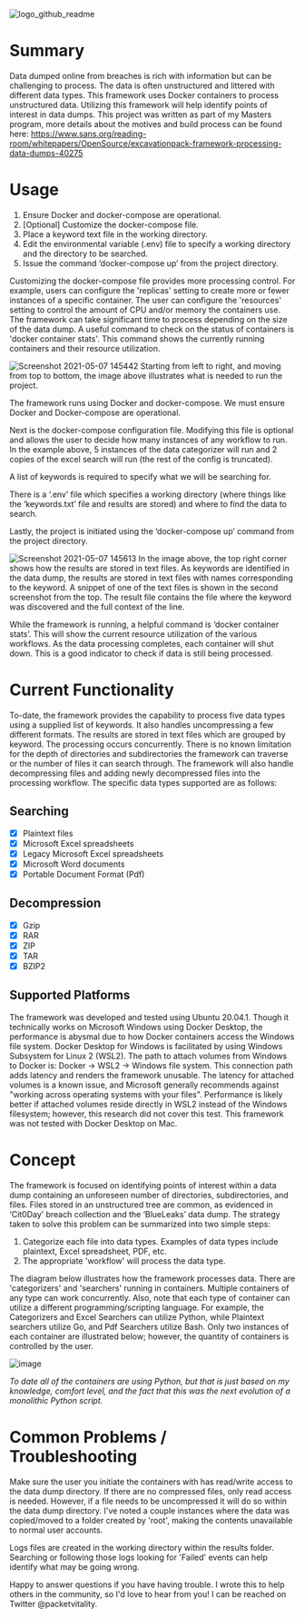 ![logo_github_readme](https://user-images.githubusercontent.com/45752781/114323589-b9760680-9ada-11eb-9777-c9f857ecbb48.png)

# Summary
Data dumped online from breaches is rich with information but can be challenging to process. The data is often unstructured and littered with different data types.
This framework uses Docker containers to process unstructured data. Utilizing this framework will help identify points of interest in data dumps. This project was written as part of my Masters program, more details about the motives and build process can be found here: https://www.sans.org/reading-room/whitepapers/OpenSource/excavationpack-framework-processing-data-dumps-40275

# Usage
1.	Ensure Docker and docker-compose are operational.
2.	[Optional] Customize the docker-compose file.
3.	Place a keyword text file in the working directory.
4.	Edit the environmental variable (.env) file to specify a working directory and the directory to be searched. 
6.	Issue the command ‘docker-compose up’ from the project directory.

Customizing the docker-compose file provides more processing control. For example, users can configure the 'replicas' setting to create more or fewer instances of a specific container. The user can configure the 'resources' setting to control the amount of CPU and/or memory the containers use. The framework can take significant time to process depending on the size of the data dump. A useful command to check on the status of containers is 'docker container stats'. This command shows the currently running containers and their resource utilization.

![Screenshot 2021-05-07 145442](https://user-images.githubusercontent.com/45752781/117512294-306cb680-af44-11eb-922a-fe99197434b1.png)
Starting from left to right, and moving from top to bottom, the image above illustrates what is needed to run the project. 

The framework runs using Docker and docker-compose. We must ensure Docker and Docker-compose are operational.

Next is the docker-compose configuration file. Modifying this file is optional and allows the user to decide how many instances of any workflow to run. In the example above, 5 instances of the data categorizer will run and 2 copies of the excel search will run (the rest of the config is truncated). 

A list of keywords is required to specify what we will be searching for.

There is a ‘.env’ file which specifies a working directory (where things like the ‘keywords.txt’ file and results are stored) and where to find the data to search. 

Lastly, the project is initiated using the ‘docker-compose up’ command from the project directory. 


![Screenshot 2021-05-07 145613](https://user-images.githubusercontent.com/45752781/117512401-66aa3600-af44-11eb-9bfb-bb53e8a74571.png)
In the image above, the top right corner shows how the results are stored in text files. As keywords are identified in the data dump, the results are stored in text files with names corresponding to the keyword. A snippet of one of the text files is shown in the second screenshot from the top. The result file contains the file where the keyword was discovered and the full context of the line.

While the framework is running, a helpful command is ‘docker container stats’. This will show the current resource utilization of the various workflows. As the data processing completes, each container will shut down. This is a good indicator to check if data is still being processed. 


# Current Functionality
To-date, the framework provides the capability to process five data types using a supplied list of keywords. It also handles uncompressing a few different formats. The results are stored in text files which are grouped by keyword. The processing occurs concurrently. There is no known limitation for the depth of directories and subdirectories the framework can traverse or the number of files it can search through. The framework will also handle decompressing files and adding newly decompressed files into the processing workflow. The specific data types supported are as follows:

## Searching
- [x] Plaintext files
- [x] Microsoft Excel spreadsheets
- [x] Legacy Microsoft Excel spreadsheets
- [x] Microsoft Word documents
- [x] Portable Document Format (Pdf)

## Decompression
- [x] Gzip
- [x] RAR
- [x] ZIP
- [x] TAR
- [x] BZIP2

## Supported Platforms
The framework was developed and tested using Ubuntu 20.04.1. Though it technically works on Microsoft Windows using Docker Desktop, the performance is abysmal due to how Docker containers access the Windows file system. Docker Desktop for Windows is facilitated by using Windows Subsystem for Linux 2 (WSL2). The path to attach volumes from Windows to Docker is: Docker -> WSL2 -> Windows file system. This connection path adds latency and renders the framework unusable. The latency for attached volumes is a known issue, and Microsoft generally recommends against "working across operating systems with your files". Performance is likely better if attached volumes reside directly in WSL2 instead of the Windows filesystem; however, this research did not cover this test. This framework was not tested with Docker Desktop on Mac. 

# Concept
The framework is focused on identifying points of interest within a data dump containing an unforeseen number of directories, subdirectories, and files. Files stored in an unstructured tree are common, as evidenced in ‘Cit0Day’ breach collection and the ‘BlueLeaks’ data dump. The strategy taken to solve this problem can be summarized into two simple steps:
1. Categorize each file into data types. Examples of data types include plaintext, Excel spreadsheet, PDF, etc.
2. The appropriate 'workflow' will process the data type. 

The diagram below illustrates how the framework processes data. There are 'categorizers' and 'searchers' running in containers. Multiple containers of any type can work concurrently. Also, note that each type of container can utilize a different programming/scripting language. For example, the Categorizers and Excel Searchers can utilize Python, while Plaintext searchers utilize Go, and Pdf Searchers utilize Bash. Only two instances of each container are illustrated below; however, the quantity of containers is controlled by the user.

![image](https://user-images.githubusercontent.com/45752781/111229585-607e8580-85a3-11eb-9b7d-7bdde6de9dfe.png)

*To date all of the containers are using Python, but that is just based on my knowledge, comfort level, and the fact that this was the next evolution of a monolithic Python script.*

# Common Problems / Troubleshooting
Make sure the user you initiate the containers with has read/write access to the data dump directory. If there are no compressed files, only read access is needed. However, if a file needs to be uncompressed it will do so within the data dump directory. I've noted a couple instances where the data was copied/moved to a folder created by 'root', making the contents unavailable to normal user accounts. 

Logs files are created in the working directory within the results folder. Searching or following those logs looking for 'Failed' events can help identify what may be going wrong.

Happy to answer questions if you have having trouble. I wrote this to help others in the community, so I'd love to hear from you! I can be reached on Twitter @packetvitality.
